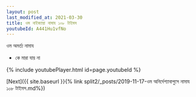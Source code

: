 ```yaml
---
layout: post
last_modified_at: 2021-03-30
title: ওম নাইক্যায়া নামায ১০৮ টাইমস
youtubeId: A441Hu1vfNo
---
```

 
 
 ওম অমর্ত্য নামায  
 
 -  কে মারা যায় না 
 
  
 
  
 
 
 
 
 
 


{% include youtubePlayer.html id=page.youtubeId %}
 
[Next]({{ site.baseurl }}{% link  split2/_posts/2019-11-17-ওম অনির্দেশ্যাবাপুসে নামায ১০৮ টাইমস.md%})
 

